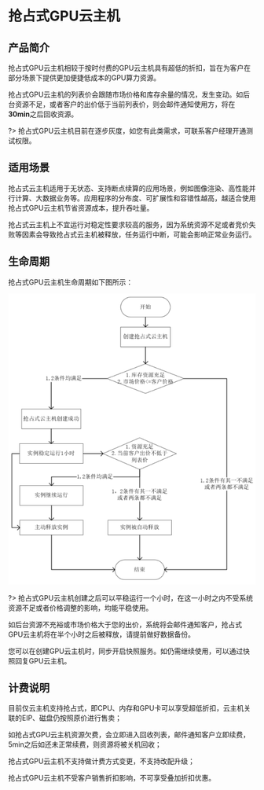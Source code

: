 # 抢占式GPU云主机

## 产品简介

抢占式GPU云主机相较于按时付费的GPU云主机具有超低的折扣，旨在为客户在部分场景下提供更加便捷低成本的GPU算力资源。

抢占式GPU云主机的列表价会跟随市场价格和库存余量的情况，发生变动。如后台资源不足，或者客户的出价低于当前列表价，则会邮件通知使用方，将在**30min**之后回收资源。

?> 抢占式GPU云主机目前在逐步灰度，如您有此类需求，可联系客户经理开通测试权限。

## 适用场景
抢占式云主机适用于无状态、支持断点续算的应用场景，例如图像渲染、高性能并行计算、大数据业务等。应用程序的分布度、可扩展性和容错性越高，越适合使用抢占式GPU云主机节省资源成本，提升吞吐量。

抢占式云主机上不宜运行对稳定性要求较高的服务，因为系统资源不足或者竞价失败等因素会导致抢占式云主机被释放，任务运行中断，可能会影响正常业务运行。

## 生命周期
抢占式GPU云主机生命周期如下图所示：

![image](/images/operation/spotflow.png)

?> 抢占式GPU云主机创建之后可以平稳运行一个小时，在这一小时之内不受系统资源不足或者价格调整的影响，均能平稳使用。

   如后台资源不充裕或市场价格大于您的出价，系统将会邮件通知客户，抢占式GPU云主机将在半个小时之后被释放，请提前做好数据备份。
   
   您可以在创建GPU云主机时，同步开启快照服务。如仍需继续使用，可以通过快照回复GPU云主机。


## 计费说明

目前仅云主机支持抢占式，即CPU、内存和GPU卡可以享受超低折扣，云主机关联的EIP、磁盘仍按照原价进行售卖；

如抢占式GPU云主机资源欠费，会立即进入回收列表，邮件通知客户立即续费，5min之后如还未正常续费，则资源将被关机回收；

抢占式GPU云主机不支持做计费方式变更，不支持改配升级；

抢占式GPU云主机不受客户销售折扣影响，不可享受叠加折扣优惠。










